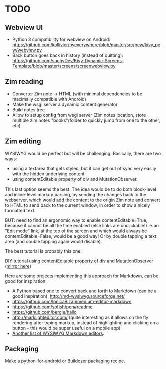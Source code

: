 # TODO

## Webview UI

* Python 3 compatibility for webview on Android: https://github.com/kollivier/pyeverywhere/blob/master/src/pew/kivy_pew/webview.py
* Back button goes back in history (instead of quitting): https://github.com/suchyDev/Kivy-Dynamic-Screens-Template/blob/master/screens/screenwebview.py

## Zim reading

* Converter Zim note -> HTML (with minimal dependencies to be maximally compatible with Android)
* Make the wsgi server a dynamic content generator
* Build notes tree
* Allow to setup config from wsgi server (Zim notes location, store multiple zim notes "books"/folder to quickly jump from one to the other, etc)

## Zim editing

WYSIWYG would be perfect but will be challenging. Basically, there are two ways:

* using a textarea that gets styled, but it can get out of sync very easily with the hidden underlying content.
* using contentEditable property of div and MutationObserver.

This last option seems the best. The idea would be to do both block-level and inline-level markup parsing, by sending the changes back to the webserver, which would add the content to the origin Zim note and convert to HTML to send back to the current window, in order to show a nicely formatted text.

BUT: need to find an ergonomic way to enable contentEditable=True, because it cannot be all the time enabled (else links are unclickable!) -> an "Edit mode" link, at the top of the screen and which would always be contentEditable=False, would be a good way! Or by double tapping a text area (and double tapping again would disable).

The best tutorial is probably this one:

[DIY tutorial using contentEditable property of div and MutationObserver](http://pothibo.com/2015/3/building-a-markdown-editor) ([mirror here](https://web.archive.org/web/20170616192810/http://pothibo.com/2015/3/building-a-markdown-editor))

Here are some projects implementing this approach for Markdown, can be good for inspiration:

* A Python based one to convert back and forth to Markdown (can be a good inspiration): http://md-wysiwyg.sourceforge.net/
* https://github.com/IonicaBizau/medium-editor-markdown
* https://github.com/sofish/pen#readme
* https://github.com/bergie/hallo
* http://marklighteditor.com/ (quite interesting as it allows on the fly rendering after typing markup, instead of highlighting and clicking on a button - this would be super useful on a mobile app)
* [Another list of WYSIWYG Markdown editors](https://softwarerecs.stackexchange.com/a/30531/16275).

## Packaging

Make a python-for-android or Buildozer packaging recipe.

